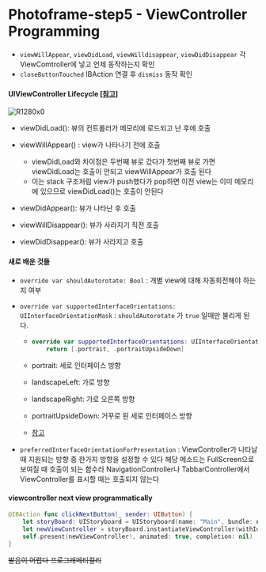 

# Photoframe-step5 - ViewController Programming

- `viewWillAppear`, `viewDidLoad`, `viewWilldisappear`, `viewDidDisappear` 각 ViewComtroller에 넣고 언제 동작하는지 확인
- `closeButtonTouched` IBAction 연결 후 `dismiss` 동작 확인



#### UIViewController Lifecycle [[참고](https://zeddios.tistory.com/43)]



![R1280x0](https://user-images.githubusercontent.com/62657991/107321000-27a34a80-6ae5-11eb-94ae-24cd61223102.jpeg)





- viewDidLoad(): 뷰의 컨트롤러가 메모리에 로드되고 난 후에 호출

- viewWillAppear() : view가 나타나기 전에 호출
  - viewDidLoad와 차이점은 두번째 뷰로 갔다가 첫번째 뷰로 가면 viewDidLoad는 호출이 안되고 viewWillAppear가 호출 된다
  - 이는 stack 구조처럼 view가 push했다가 pop하면 이전 view는 이미 메모리에 있으므로 viewDidLoad()는 호출이 안된다

- viewDidAppear(): 뷰가 나타난 후 호출
- viewWillDisappear(): 뷰가 사라지기 직전 호출
- viewDidDisappear(): 뷰가 사라지고 호출





#### 새로 배운 것들

- `override var shouldAutorotate: Bool` : 개별 view에 대해 자동회전해야 하는지 여부

- `override var supportedInterfaceOrientations: UIInterfaceOrientationMask` : `shouldAutorotate` 가 `true` 일때만 불리게 된다.

  - ```swift
    override var supportedInterfaceOrientations: UIInterfaceOrientationMask {
        return [.portrait, .portraitUpsideDown]
    ```

  - portrait: 세로 인터페이스 방향
  - landscapeLeft: 가로 방향 
  - landscapeRight: 가로 오른쪽 방향
  - portraitUpsideDown: 거꾸로 된 세로 인터페이스 방향
  - [참고](https://developer.apple.com/documentation/uikit/uiinterfaceorientationmask)

- `preferredInterfaceOrientationForPresentation` : ViewController가 나타날 때 지원되는 방향 중 한가지 방향을 설정할 수 있다 해당 메소드는 FullScreen으로 보여질 때 호출이 되는 함수라 NavigationController나 TabbarController에서 ViewController를 표시할 때는 호출되지 않는다



#### viewcontroller next view programmatically

```swift
@IBAction func clickNextButton(_ sender: UIButton) {
    let storyBoard: UIStoryboard = UIStoryboard(name: "Main", bundle: nil)
    let newViewController = storyBoard.instantiateViewController(withIdentifier: "third") as? ThirdViewController
    self.present(newViewController!, animated: true, completion: nil)
}
```

~~발음이 어렵다 프로그래메티컬리~~